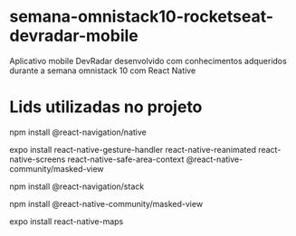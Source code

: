 # semana-omnistack10-rocketseat-devradar-mobile
Aplicativo mobile DevRadar desenvolvido com conhecimentos adqueridos durante a semana omnistack 10 com React Native


# Lids utilizadas no projeto
npm install @react-navigation/native

expo install react-native-gesture-handler react-native-reanimated react-native-screens react-native-safe-area-context @react-native-community/masked-view

npm install @react-navigation/stack

npm install @react-native-community/masked-view

expo install react-native-maps